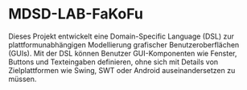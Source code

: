 # MDSD-LAB-FaKoFu
Dieses Projekt entwickelt eine Domain-Specific Language (DSL) zur plattformunabhängigen Modellierung grafischer Benutzeroberflächen (GUIs). Mit der DSL können Benutzer GUI-Komponenten wie Fenster, Buttons und Texteingaben definieren, ohne sich mit Details von Zielplattformen wie Swing, SWT oder Android auseinandersetzen zu müssen.
